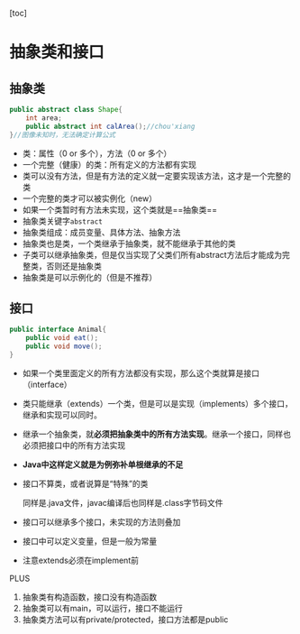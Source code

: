 [toc]

# 抽象类和接口

## 抽象类

```java
public abstract class Shape{
    int area;
    public abstract int calArea();//chou'xiang
}//图像未知时，无法确定计算公式
```

- 类：属性（0 or 多个），方法（0 or 多个）
- 一个完整（健康）的类：所有定义的方法都有实现
- 类可以没有方法，但是有方法的定义就一定要实现该方法，这才是一个完整的类
- 一个完整的类才可以被实例化（new）
- 如果一个类暂时有方法未实现，这个类就是==抽象类==
- 抽象类关键字`abstract`
- 抽象类组成：成员变量、具体方法、抽象方法
- 抽象类也是类，一个类继承于抽象类，就不能继承于其他的类
- 子类可以继承抽象类，但是仅当实现了父类们所有abstract方法后才能成为完整类，否则还是抽象类
- 抽象类是可以示例化的（但是不推荐）

## 接口

```java
public interface Animal{
    public void eat();
    public void move();
}
```

- 如果一个类里面定义的所有方法都没有实现，那么这个类就算是接口（interface）

- 类只能继承（extends）一个类，但是可以是实现（implements）多个接口，继承和实现可以同时。

- 继承一个抽象类，就**必须把抽象类中的所有方法实现**。继承一个接口，同样也必须把接口中的所有方法实现

- **Java中这样定义就是为例弥补单根继承的不足**

- 接口不算类，或者说算是“特殊”的类

  同样是.java文件，javac编译后也同样是.class字节码文件

- 接口可以继承多个接口，未实现的方法则叠加

- 接口中可以定义变量，但是一般为常量

- 注意extends必须在implement前

PLUS

1. 抽象类有构造函数，接口没有构造函数
2. 抽象类可以有main，可以运行，接口不能运行
3. 抽象类方法可以有private/protected，接口方法都是public
